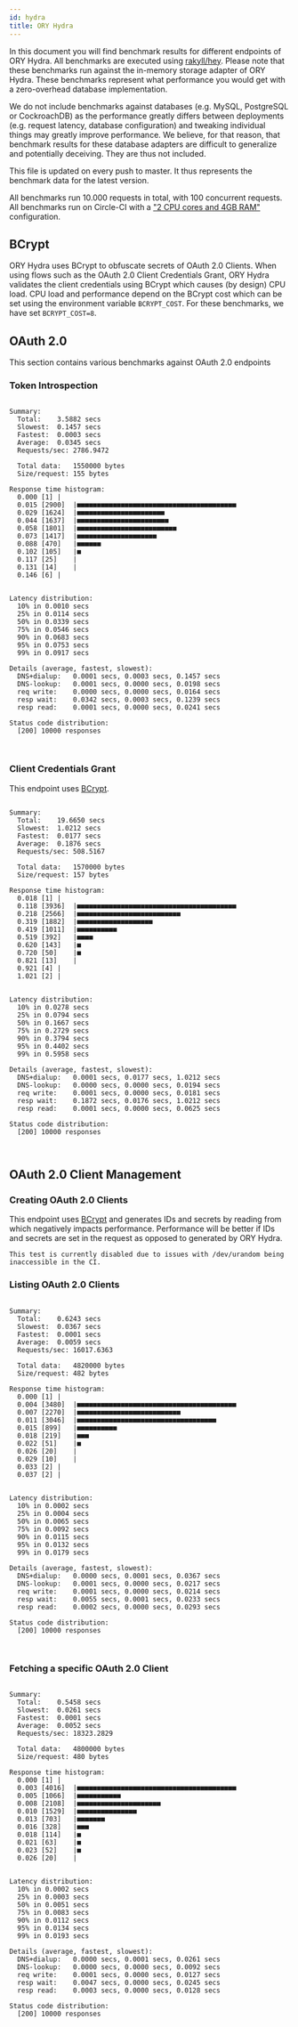 ```yaml
---
id: hydra
title: ORY Hydra
---
```


In this document you will find benchmark results for different endpoints of ORY
Hydra. All benchmarks are executed using
[rakyll/hey](https://github.com/rakyll/hey). Please note that these benchmarks
run against the in-memory storage adapter of ORY Hydra. These benchmarks
represent what performance you would get with a zero-overhead database
implementation.

We do not include benchmarks against databases (e.g. MySQL, PostgreSQL or
CockroachDB) as the performance greatly differs between deployments (e.g.
request latency, database configuration) and tweaking individual things may
greatly improve performance. We believe, for that reason, that benchmark results
for these database adapters are difficult to generalize and potentially
deceiving. They are thus not included.

This file is updated on every push to master. It thus represents the benchmark
data for the latest version.

All benchmarks run 10.000 requests in total, with 100 concurrent requests. All
benchmarks run on Circle-CI with a
["2 CPU cores and 4GB RAM"](https://support.circleci.com/hc/en-us/articles/360000489307-Why-do-my-tests-take-longer-to-run-on-CircleCI-than-locally-)
configuration.

## BCrypt

ORY Hydra uses BCrypt to obfuscate secrets of OAuth 2.0 Clients. When using
flows such as the OAuth 2.0 Client Credentials Grant, ORY Hydra validates the
client credentials using BCrypt which causes (by design) CPU load. CPU load and
performance depend on the BCrypt cost which can be set using the environment
variable `BCRYPT_COST`. For these benchmarks, we have set `BCRYPT_COST=8`.

## OAuth 2.0

This section contains various benchmarks against OAuth 2.0 endpoints

### Token Introspection

```

Summary:
  Total:	3.5882 secs
  Slowest:	0.1457 secs
  Fastest:	0.0003 secs
  Average:	0.0345 secs
  Requests/sec:	2786.9472

  Total data:	1550000 bytes
  Size/request:	155 bytes

Response time histogram:
  0.000 [1]	|
  0.015 [2900]	|■■■■■■■■■■■■■■■■■■■■■■■■■■■■■■■■■■■■■■■■
  0.029 [1624]	|■■■■■■■■■■■■■■■■■■■■■■
  0.044 [1637]	|■■■■■■■■■■■■■■■■■■■■■■■
  0.058 [1801]	|■■■■■■■■■■■■■■■■■■■■■■■■■
  0.073 [1417]	|■■■■■■■■■■■■■■■■■■■■
  0.088 [470]	|■■■■■■
  0.102 [105]	|■
  0.117 [25]	|
  0.131 [14]	|
  0.146 [6]	|


Latency distribution:
  10% in 0.0010 secs
  25% in 0.0114 secs
  50% in 0.0339 secs
  75% in 0.0546 secs
  90% in 0.0683 secs
  95% in 0.0753 secs
  99% in 0.0917 secs

Details (average, fastest, slowest):
  DNS+dialup:	0.0001 secs, 0.0003 secs, 0.1457 secs
  DNS-lookup:	0.0001 secs, 0.0000 secs, 0.0198 secs
  req write:	0.0000 secs, 0.0000 secs, 0.0164 secs
  resp wait:	0.0342 secs, 0.0003 secs, 0.1239 secs
  resp read:	0.0001 secs, 0.0000 secs, 0.0241 secs

Status code distribution:
  [200]	10000 responses



```

### Client Credentials Grant

This endpoint uses [BCrypt](#bcrypt).

```

Summary:
  Total:	19.6650 secs
  Slowest:	1.0212 secs
  Fastest:	0.0177 secs
  Average:	0.1876 secs
  Requests/sec:	508.5167

  Total data:	1570000 bytes
  Size/request:	157 bytes

Response time histogram:
  0.018 [1]	|
  0.118 [3936]	|■■■■■■■■■■■■■■■■■■■■■■■■■■■■■■■■■■■■■■■■
  0.218 [2566]	|■■■■■■■■■■■■■■■■■■■■■■■■■■
  0.319 [1882]	|■■■■■■■■■■■■■■■■■■■
  0.419 [1011]	|■■■■■■■■■■
  0.519 [392]	|■■■■
  0.620 [143]	|■
  0.720 [50]	|■
  0.821 [13]	|
  0.921 [4]	|
  1.021 [2]	|


Latency distribution:
  10% in 0.0278 secs
  25% in 0.0794 secs
  50% in 0.1667 secs
  75% in 0.2729 secs
  90% in 0.3794 secs
  95% in 0.4402 secs
  99% in 0.5958 secs

Details (average, fastest, slowest):
  DNS+dialup:	0.0001 secs, 0.0177 secs, 1.0212 secs
  DNS-lookup:	0.0000 secs, 0.0000 secs, 0.0194 secs
  req write:	0.0001 secs, 0.0000 secs, 0.0181 secs
  resp wait:	0.1872 secs, 0.0176 secs, 1.0212 secs
  resp read:	0.0001 secs, 0.0000 secs, 0.0625 secs

Status code distribution:
  [200]	10000 responses



```

## OAuth 2.0 Client Management

### Creating OAuth 2.0 Clients

This endpoint uses [BCrypt](#bcrypt) and generates IDs and secrets by reading
from which negatively impacts performance. Performance will be better if IDs and
secrets are set in the request as opposed to generated by ORY Hydra.

```
This test is currently disabled due to issues with /dev/urandom being inaccessible in the CI.
```

### Listing OAuth 2.0 Clients

```

Summary:
  Total:	0.6243 secs
  Slowest:	0.0367 secs
  Fastest:	0.0001 secs
  Average:	0.0059 secs
  Requests/sec:	16017.6363

  Total data:	4820000 bytes
  Size/request:	482 bytes

Response time histogram:
  0.000 [1]	|
  0.004 [3480]	|■■■■■■■■■■■■■■■■■■■■■■■■■■■■■■■■■■■■■■■■
  0.007 [2270]	|■■■■■■■■■■■■■■■■■■■■■■■■■■
  0.011 [3046]	|■■■■■■■■■■■■■■■■■■■■■■■■■■■■■■■■■■■
  0.015 [899]	|■■■■■■■■■■
  0.018 [219]	|■■■
  0.022 [51]	|■
  0.026 [20]	|
  0.029 [10]	|
  0.033 [2]	|
  0.037 [2]	|


Latency distribution:
  10% in 0.0002 secs
  25% in 0.0004 secs
  50% in 0.0065 secs
  75% in 0.0092 secs
  90% in 0.0115 secs
  95% in 0.0132 secs
  99% in 0.0179 secs

Details (average, fastest, slowest):
  DNS+dialup:	0.0000 secs, 0.0001 secs, 0.0367 secs
  DNS-lookup:	0.0001 secs, 0.0000 secs, 0.0217 secs
  req write:	0.0001 secs, 0.0000 secs, 0.0214 secs
  resp wait:	0.0055 secs, 0.0001 secs, 0.0233 secs
  resp read:	0.0002 secs, 0.0000 secs, 0.0293 secs

Status code distribution:
  [200]	10000 responses



```

### Fetching a specific OAuth 2.0 Client

```

Summary:
  Total:	0.5458 secs
  Slowest:	0.0261 secs
  Fastest:	0.0001 secs
  Average:	0.0052 secs
  Requests/sec:	18323.2829

  Total data:	4800000 bytes
  Size/request:	480 bytes

Response time histogram:
  0.000 [1]	|
  0.003 [4016]	|■■■■■■■■■■■■■■■■■■■■■■■■■■■■■■■■■■■■■■■■
  0.005 [1066]	|■■■■■■■■■■■
  0.008 [2108]	|■■■■■■■■■■■■■■■■■■■■■
  0.010 [1529]	|■■■■■■■■■■■■■■■
  0.013 [703]	|■■■■■■■
  0.016 [328]	|■■■
  0.018 [114]	|■
  0.021 [63]	|■
  0.023 [52]	|■
  0.026 [20]	|


Latency distribution:
  10% in 0.0002 secs
  25% in 0.0003 secs
  50% in 0.0051 secs
  75% in 0.0083 secs
  90% in 0.0112 secs
  95% in 0.0134 secs
  99% in 0.0193 secs

Details (average, fastest, slowest):
  DNS+dialup:	0.0000 secs, 0.0001 secs, 0.0261 secs
  DNS-lookup:	0.0000 secs, 0.0000 secs, 0.0092 secs
  req write:	0.0001 secs, 0.0000 secs, 0.0127 secs
  resp wait:	0.0047 secs, 0.0000 secs, 0.0245 secs
  resp read:	0.0003 secs, 0.0000 secs, 0.0128 secs

Status code distribution:
  [200]	10000 responses



```
